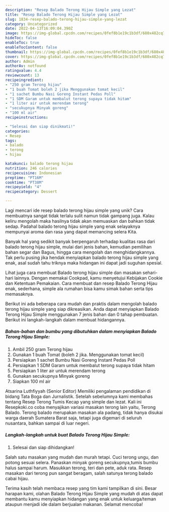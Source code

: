 ```yaml
---
description: "Resep Balado Terong Hijau Simple yang Lezat"
title: "Resep Balado Terong Hijau Simple yang Lezat"
slug: 1834-resep-balado-terong-hijau-simple-yang-lezat
category: Uncategorized
date: 2022-04-13T16:09:04.390Z
image: https://img-global.cpcdn.com/recipes/0fef8b1e19c1b3df/680x482cq70/balado-terong-hijau-simple-foto-resep-utama.jpg
hideToc: false
enableToc: true
enableTocContent: false
thumbnail: https://img-global.cpcdn.com/recipes/0fef8b1e19c1b3df/680x482cq70/balado-terong-hijau-simple-foto-resep-utama.jpg
cover: https://img-global.cpcdn.com/recipes/0fef8b1e19c1b3df/680x482cq70/balado-terong-hijau-simple-foto-resep-utama.jpg
author: Admin
authorAv: notfound
ratingvalue: 4.4
reviewcount: 13
recipeingredient:
- "250 gram Terong hijau"
- "1 buah Tomat boleh 2 jika Menggunakan tomat kecil"
- "1 sachet Bumbu Nasi Goreng Instant Pedas Poll"
- "1 SDM Garam untuk membalut terong supaya tidak hitam"
- "1 liter air untuk merendam terong"
- "secukupnya Minyak goreng"
- "100 ml air"
recipeinstructions:

- "Selesai dan siap dinikmati!"
categories:
- Resep
tags:
- balado
- terong
- hijau

katakunci: balado terong hijau 
nutrition: 246 calories
recipecuisine: Indonesian
preptime: "PT16M"
cooktime: "PT38M"
recipeyield: "4"
recipecategory: Dessert

---
```





Lagi mencari ide resep balado terong hijau simple yang unik? Cara membuatnya sangat tidak terlalu sulit namun tidak gampang juga. Kalau keliru mengolah maka hasilnya tidak akan memuaskan dan bahkan tidak sedap. Padahal balado terong hijau simple yang enak selayaknya mempunyai aroma dan rasa yang dapat memancing selera Kita.





Banyak hal yang sedikit banyak berpengaruh terhadap kualitas rasa dari balado terong hijau simple, mulai dari jenis bahan, kemudian pemilihan bahan segar dan Bagus, hingga cara mengolah dan menghidangkannya. Tak perlu pusing jika hendak menyiapkan balado terong hijau simple yang enak,      asal sudah tahu triknya maka hidangan ini dapat jadi suguhan spesial.














Lihat juga cara membuat Balado terong hijau simple dan masakan sehari-hari lainnya. Dengan memakai Cookpad, kamu menyetujui Kebijakan Cookie dan Ketentuan Pemakaian. Cara membuat dan resep Balado Terong Hijau enak, sederhana, simple ala rumahan bisa kamu simak bahan serta tips memasaknya.






Berikut ini ada beberapa cara mudah dan praktis dalam mengolah balado terong hijau simple yang siap dikreasikan. Anda dapat menyiapkan Balado Terong Hijau Simple menggunakan 7 jenis bahan dan 0 tahap pembuatan. Berikut ini langkah-langkah dalam membuat hidangannya.

<!--inarticleads1-->

##### Bahan-bahan dan bumbu yang dibutuhkan dalam menyiapkan Balado Terong Hijau Simple:

1. Ambil 250 gram Terong hijau
1. Gunakan 1 buah Tomat (boleh 2 jika. Menggunakan tomat kecil)
1. Persiapkan 1 sachet Bumbu Nasi Goreng Instant Pedas Poll
1. Persiapkan 1 SDM Garam untuk membalut terong supaya tidak hitam
1. Persiapkan 1 liter air untuk merendam terong
1. Gunakan secukupnya Minyak goreng
1. Siapkan 100 ml air


Atsarina Luthfiyyah (Senior Editor) Memiliki pengalaman pendidikan di bidang Tata Boga dan Jurnalistik. Setelah sebelumnya kami membahas tentang Resep Terong Tumis Kecap yang simple dan lezat. Kali ini Resepkoki.co coba menyajikan variasi masakan terong lain yaitu, Terong Balado. Terong balado merupakan masakan ala padang, tidak hanya disukai warga daerah Sumatera Barat saja, tetapi juga digemari di seluruh nusantara, bahkan sampai di luar negeri. 

<!--inarticleads2-->

##### Langkah-langkah untuk buat Balado Terong Hijau Simple:


1. Selesai dan siap dihidangkan!

Salah satu masakan yang mudah dan murah tetapi. Cuci terong ungu, dan potong sesuai selera. Panaskan minyak goreng secukupnya,tumis bumbu halus sampai harum. Masukkan terong, teri dan pete, aduk rata. Resep masakan dari terong pun sangat beragam, salah satunya terong balado cabai hijau. 

Terima kasih telah membaca resep yang tim kami tampilkan di sini. Besar harapan kami, olahan Balado Terong Hijau Simple yang mudah di atas dapat membantu kamu menyiapkan hidangan yang enak untuk keluarga/teman ataupun menjadi ide dalam berjualan makanan. Selamat mencoba!
